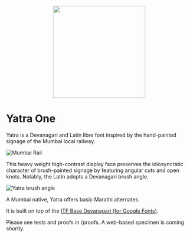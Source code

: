 <p align="center">
	<img src="specimen/yatra.png" height="250" width="250">
</p>

# Yatra One
Yatra is a Devanagari and Latin libre font inspired by the hand-painted signage of the Mumbai local railway. 

![Mumbai Rail](specimen/sion.png)

This heavy weight high-contrast display face preserves the idiosyncratic character of brush-painted signage by featuring angular cuts and open knots. Notably, the Latin adopts a Devanagari brush angle.

![Yatra brush angle](specimen/brush-02.png)

A Mumbai native, Yatra offers basic Marathi alternates.

It is built on top of the [ITF Base Devanagari (for Google Fonts)](https://github.com/itfoundry/base-devanagari-gf). 

Please see tests and proofs in /proofs. A web-based specimen is coming shortly.


